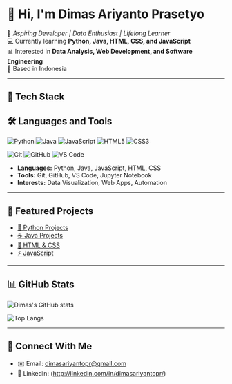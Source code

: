 # 👋 Hi, I'm Dimas Ariyanto Prasetyo  

🌱 *Aspiring Developer | Data Enthusiast | Lifelong Learner*  
💻 Currently learning **Python, Java, HTML, CSS, and JavaScript**  
📊 Interested in **Data Analysis, Web Development, and Software Engineering**  
📍 Based in Indonesia  

---

## 🚀 Tech Stack
## 🛠️ Languages and Tools
![Python](https://img.shields.io/badge/Python-3776AB?style=for-the-badge&logo=python&logoColor=white)
![Java](https://img.shields.io/badge/Java-007396?style=for-the-badge&logo=openjdk&logoColor=white)
![JavaScript](https://img.shields.io/badge/JavaScript-F7DF1E?style=for-the-badge&logo=javascript&logoColor=black)
![HTML5](https://img.shields.io/badge/HTML5-E34F26?style=for-the-badge&logo=html5&logoColor=white)
![CSS3](https://img.shields.io/badge/CSS3-1572B6?style=for-the-badge&logo=css3&logoColor=white)

![Git](https://img.shields.io/badge/Git-F05032?style=for-the-badge&logo=git&logoColor=white)
![GitHub](https://img.shields.io/badge/GitHub-181717?style=for-the-badge&logo=github&logoColor=white)
![VS Code](https://img.shields.io/badge/VS%20Code-0078d7?style=for-the-badge&logo=visual-studio-code&logoColor=white)

- **Languages:** Python, Java, JavaScript, HTML, CSS  
- **Tools:** Git, GitHub, VS Code, Jupyter Notebook  
- **Interests:** Data Visualization, Web Apps, Automation  

---

## 📌 Featured Projects
- [🐍 Python Projects](https://github.com/dimasariyantopr/Python)  
- [☕ Java Projects](https://github.com/dimasariyantopr/Java)  
- [🎨 HTML & CSS](https://github.com/dimasariyantopr/HTML-CSS)  
- [⚡ JavaScript](https://github.com/dimasariyantopr/JavaScript)  

---

## 📊 GitHub Stats
![Dimas's GitHub stats](https://github-readme-stats.vercel.app/api?username=dimasariyantopr&show_icons=true&theme=tokyonight)

![Top Langs](https://github-readme-stats.vercel.app/api/top-langs/?username=dimasariyantopr&layout=compact&theme=tokyonight)

---

## 🤝 Connect With Me
- ✉️ Email: [dimasariyantopr@gmail.com](mailto:dimasariyantopr@gmail.com)  
- 💼 LinkedIn: (http://linkedin.com/in/dimasariyantopr/)
